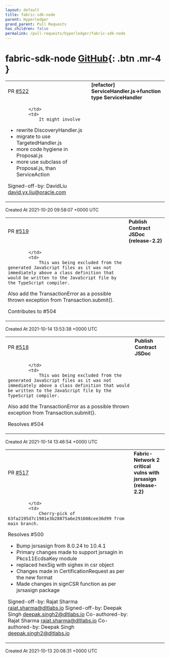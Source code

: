 ```yaml
---
layout: default
title: fabric-sdk-node
parent: Hyperledger
grand_parent: Pull Requests
has_children: false
permalink: /pull-requests/hyperledger/fabric-sdk-node
---
```


# fabric-sdk-node <span class="fs-3 right-align">[GitHub](https://github.com/hyperledger/fabric-sdk-node){: .btn .mr-4 }</span>


<div>
    <table>
        <tr>
            <td>
                PR <a href="https://github.com/hyperledger/fabric-sdk-node/pull/522" class=".btn">#522</a>
            </td>
            <td>
                <b>
                    [refactor] ServiceHandler.js->function type ServiceHandler
                </b>
            </td>
        </tr>
        <tr>
            <td>
                
            </td>
            <td>
                It might involve
- rewrite DiscoveryHandler.js
- migrate to use TargetedHandler.js
- more code hygiene in Proposal.js
- more use subclass of Proposal.js, than ServiceAction

Signed-off-by: DavidLiu <david.yx.liu@oracle.com>
            </td>
        </tr>
    </table>
    <div class="right-align">
        Created At 2021-10-20 09:58:07 +0000 UTC
    </div>
</div>

<div>
    <table>
        <tr>
            <td>
                PR <a href="https://github.com/hyperledger/fabric-sdk-node/pull/519" class=".btn">#519</a>
            </td>
            <td>
                <b>
                    Publish Contract JSDoc (release-2.2)
                </b>
            </td>
        </tr>
        <tr>
            <td>
                
            </td>
            <td>
                This was being excluded from the generated JavaScript files as it was not immediately above a class definition that would be written to the JavaScript file by the TypeScript compiler.

Also add the TransactionError as a possible thrown exception from Transaction.submit().

Contributes to #504 
            </td>
        </tr>
    </table>
    <div class="right-align">
        Created At 2021-10-14 13:53:38 +0000 UTC
    </div>
</div>

<div>
    <table>
        <tr>
            <td>
                PR <a href="https://github.com/hyperledger/fabric-sdk-node/pull/518" class=".btn">#518</a>
            </td>
            <td>
                <b>
                    Publish Contract JSDoc
                </b>
            </td>
        </tr>
        <tr>
            <td>
                
            </td>
            <td>
                This was being excluded from the generated JavaScript files as it was not immediately above a class definition that would be written to the JavaScript file by the TypeScript compiler.

Also add the TransactionError as a possible thrown exception from Transaction.submit().

Resolves #504 
            </td>
        </tr>
    </table>
    <div class="right-align">
        Created At 2021-10-14 13:46:54 +0000 UTC
    </div>
</div>

<div>
    <table>
        <tr>
            <td>
                PR <a href="https://github.com/hyperledger/fabric-sdk-node/pull/517" class=".btn">#517</a>
            </td>
            <td>
                <b>
                    Fabric-Network 2 critical vulns with jsrsasign (release-2.2)
                </b>
            </td>
        </tr>
        <tr>
            <td>
                
            </td>
            <td>
                Cherry-pick of 63fa2195d7c1981e3b28875a6e291608cee36d99 from main branch.

Resolves #500

* Bump jsrsasign from 8.0.24 to 10.4.1
* Primary changes made to support jsrsagin in Pkcs11EcdsaKey module
* replaced hexSig with sighex in csr object
* Changes made in CertificationRequest as per the new format
* Made changes in signCSR function as per jsrsasign package

Signed-off-by: Rajat Sharma <rajat.sharma@dltlabs.io>
Signed-off-by: Deepak Singh <deepak.singh2@dltlabs.io>
Co-authored-by: Rajat Sharma <rajat.sharma@dltlabs.io>
Co-authored-by: Deepak Singh <deepak.singh2@dltlabs.io>
            </td>
        </tr>
    </table>
    <div class="right-align">
        Created At 2021-10-13 20:08:31 +0000 UTC
    </div>
</div>

